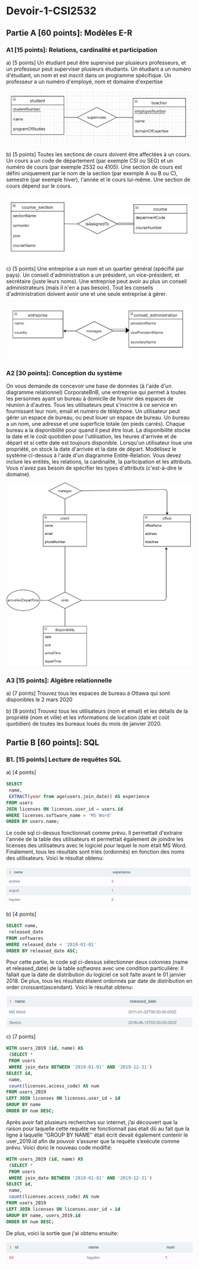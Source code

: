 # Devoir-1-CSI2532

## Partie A [60 points]: Modèles E-R

### A1 [15 points]: Relations, cardinalité et participation

a) [5 points] Un étudiant peut être supervisé par plusieurs professeurs, et un professeur peut
superviser plusieurs étudiants. Un étudiant a un numéro d'étudiant, un nom et est inscrit dans
un programme spécifique. Un professeur a un numéro d'employé, nom et domaine d'expertise

![Partie A_a](Images/question_A1_a.png)

b) [5 points] Toutes les sections de cours doivent être affectées à un cours. Un cours a un code
de département (par exemple CSI ou SEG) et un numéro de cours (par exemple 2532 ou 4105).
Une section de cours est défini uniquement par le nom de la section (par exemple A ou B ou C),
semestre (par exemple hiver), l'année et le cours lui-même. Une section de cours dépend sur le
cours.

![Partie A_b](Images/question_A1_b.png)

c) [5 points] Une entreprise a un nom et un quartier général (spécifié par pays). Un conseil d'administration a
un président, un vice-président, et secrétaire (juste leurs noms). Une entreprise peut avoir au
plus un conseil administrateurs (mais il n'en a pas besoin). Tout les conseils d'administration
doivent avoir une et une seule entreprise à gérer.

![Partie_A_c](Images/question_A1_c.png)

### A2 [30 points]: Conception du système

On vous demande de concevoir une base de données (à l'aide d'un diagramme relationnel)
CorporateBnB, une entreprise qui permet à toutes les personnes ayant un bureau à domicile de
fournir des espaces de réunion à d'autres. Tous les utilisateurs peut s'inscrire à ce service en
fournissant leur nom, email et numéro de téléphone. Un utilisateur peut gérer un espace de
bureau, ou peut louer un espace de bureau. Un bureau a un nom, une adresse et une superficie
totale (en pieds carrés). Chaque bureau a la disponibilité pour quand il peut être loué. La
disponibilité stocke la date et le coût quotidien pour l'utilisation, les heures d'arrivée et de départ
et si cette date est toujours disponible. Lorsqu'un utilisateur loue une propriété, on stock la date
d'arrivée et la date de départ.
Modélisez le système ci-dessus à l'aide d'un diagramme Entité-Relation. Vous devez inclure les
entités, les relations, la cardinalité, la participation et les attributs. Vous n'avez pas besoin de
spécifier les types d'attributs (c'est-à-dire le domaine).

![Partie_A_2](Images/question_A2.png)


### A3 [15 points]: Algèbre relationnelle

a) [7 points] Trouvez tous les espaces de bureau à Ottawa qui sont disponibles le 2 mars 2020


b) [8 points] Trouvez tous les utilisateurs (nom et email) et les détails de la propriété (nom et
ville) et les informations de location (date et coût quotidien) de toutes les bureaux loués du mois
de janvier 2020.


## Partie B [60 points]: SQL

### B1. [15 points] Lecture de requêtes SQL
a) [4 points]
```sql
SELECT
 name,
 EXTRACT(year from age(users.join_date)) AS experience
FROM users
JOIN licenses ON licenses.user_id = users.id
WHERE licenses.software_name = 'MS Word'
ORDER BY users.name;
```

Le code sql ci-dessus fonctionnait comme prévu. Il permettait d'extraire l'année de la table des utilisateurs et permettait également de joindre les licenses des utilisateurs avec le logiciel pour lequel le nom était MS Word. Finalement, tous les résultats sont triés (ordonnés) en fonction des noms des utilisateurs. Voici le résultat obtenu:

![Partie_B_1](Images/question_B1_a.png)

b) [4 points]
```sql
SELECT name,
 released_date
FROM softwares
WHERE released_date < '2018-01-01'
ORDER BY released_date ASC;
```
Pour cette partie, le code sql ci-dessus sélectionner deux colonnes (name et released_date) de la table _softwares_ avec une condition particulière: Il fallait que la date de distribution du logiciel ce soit faite avant le 01 janvier 2018. De plus, tous les résultats étaient ordonnés par date de distribution en order croissant(ascendant). Voici le résultat obtenu:

![Partie_B_2](Images/question_B1_b.png)

c) [7 points]
```sql
WITH users_2019 (id, name) AS
 (SELECT *
 FROM users
 WHERE join_date BETWEEN '2019-01-01' AND '2019-12-31')
SELECT id,
 name,
 count(licenses.access_code) AS num
FROM users_2019
LEFT JOIN licenses ON licenses.user_id = id
GROUP BY name
ORDER BY num DESC;
```
Après avoir fait plusieurs recherches sur internet, j’ai découvert que la raison pour laquelle cette requête ne fonctionnait pas était dû au fait que la ligne à laquelle ‘’GROUP BY NAME’’ était écrit devait également contenir le user_2019.id afin de pouvoir s’assurer que la requête s’exécute comme prévu. Voici donc le nouveau code modifié:
```sql
WITH users_2019 (id, name) AS
 (SELECT *
 FROM users
 WHERE join_date BETWEEN '2019-01-01' AND '2019-12-31')
SELECT id,
 name,
 count(licenses.access_code) AS num
FROM users_2019
LEFT JOIN licenses ON licenses.user_id = id
GROUP BY name, users_2019.id
ORDER BY num DESC;
```
De plus, voici la sortie que j'ai obtenu ensuite:

![Partie_B_3](Images/question_B1_c.png)
